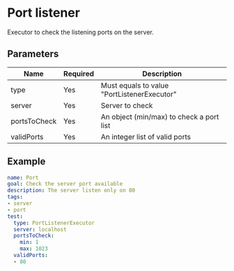 # Port listener

Executor to check the listening ports on the server.

## Parameters

| Name         | Required | Description 
| ------------ | -------- | ------------
| type         | Yes      | Must equals to value "PortListenerExecutor"
| server       | Yes      | Server to check
| portsToCheck | Yes      | An object (min/max) to check a port list
| validPorts   | Yes      | An integer list of valid ports

## Example

```yaml
name: Port
goal: Check the server port available
description: The server listen only on 80
tags:
- server
- port
test:
  type: PortListenerExecutor
  server: localhost
  portsToCheck:
    min: 1
    max: 1023
  validPorts:
  - 80
```